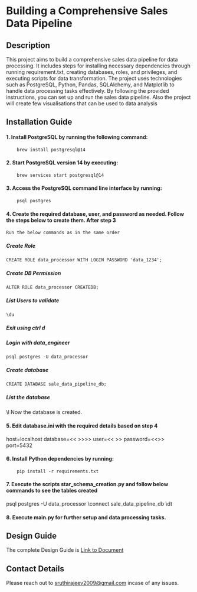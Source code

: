 # Building a Comprehensive Sales Data Pipeline

## Description
This project aims to build a comprehensive sales data pipeline for data processing. It includes steps for installing necessary dependencies through running requirement.txt, creating databases, roles, and privileges, and executing scripts for data transformation. The project uses technologies such as PostgreSQL, Python, Pandas, SQLAlchemy, and Matplotlib to handle data processing tasks effectively. By following the provided instructions, you can set up and run the sales data pipeline. Also the project will create few visualisations that can be used to data analysis

## Installation Guide
#### 1. Install PostgreSQL by running the following command:
        brew install postgresql@14
#### 2. Start PostgreSQL version 14 by executing:
        brew services start postgresql@14
#### 3. Access the PostgreSQL command line interface by running:
        psql postgres
#### 4. Create the required database, user, and password as needed. Follow the steps below to create them. After step 3
    Run the below commands as in the same order
##### Create Role
    CREATE ROLE data_processor WITH LOGIN PASSWORD 'data_1234';
##### Create DB Permission
    ALTER ROLE data_processor CREATEDB;
##### List Users to validate
    \du
##### Exit using ctrl d
##### Login with data_engineer
    psql postgres -U data_processor
##### Create database
    CREATE DATABASE sale_data_pipeline_db;
##### List the database
   \l
    Now the database is created. 
#### 5. Edit database.ini with the required details based on step 4
   host=localhost
   database=<< >>>>
   user=<< >>
   password=<<>>
   port=5432

#### 6. Install Python dependencies by running:
        pip install -r requirements.txt


#### 7. Execute the scripts star_schema_creation.py and follow below commands to see the tables created
   psql postgres -U data_processor
   \connect sale_data_pipeline_db
   \dt


#### 8. Execute main.py for further setup and data processing tasks.
   
    

## Design Guide
The complete Design Guide is [Link to Document](https://docs.google.com/document/d/162lUV1GhjqNqfAshrTTqNNqmOZCglqc6XY1EeqssSo0/edit)

## Contact Details
Please reach out to sruthirajeev2009@gmail.com incase of any issues.